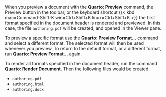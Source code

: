 When you preview a document with the **Quarto: Preview** command, the Preview button in the toolbar, or the keyboard shortcut {{< kbd mac=Command-Shift-K win=Ctrl+Shift+K linux=Ctrl+Shift+K >}}
the first format specified in the document header is rendered and previewed.
In this case, the file `authoring.pdf` will be created, and opened in the Viewer pane.

To preview a specific format use the **Quarto: Preview Format...** command and select a different format.
The selected format will then be used whenever you preview. 
To return to the default format, or a different format, run  **Quarto: Preview Format...** again.

To render all formats specified in the document header, run the command **Quarto: Render Document**. 
Then the following files would be created.

-   `authoring.pdf`
-   `authoring.html`
-   `authoring.docx`